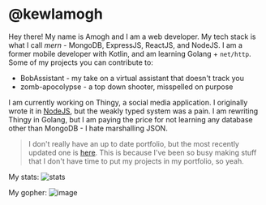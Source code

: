 # @kewlamogh
Hey there! My name is Amogh and I am a web developer. My tech stack is what I call *mern* - MongoDB, ExpressJS, ReactJS, and NodeJS. I am a former mobile developer with Kotlin, and am learning Golang + `net/http`. Some of my projects you can contribute to:
* BobAssistant - my take on a virtual assistant that doesn't track you
* zomb-apocolypse - a top down shooter, misspelled on purpose

I am currently working on Thingy, a social media application. I originally wrote it in [NodeJS](https://nodejs.dev), but the weakly typed system was a pain. I am rewriting Thingy in Golang, but I am paying the price for not learning any database other than MongoDB - I hate marshalling JSON.

> I don't really have an up to date portfolio, but the most recently updated one is [here](https://kewlamogh.github.io/portfolio). This is because I've been so busy making stuff that I don't have time to put my projects in my portfolio, so yeah. 

My stats:
![stats](https://github-readme-stats.vercel.app/api?username=kewlamogh&count_private=true&theme=dark&show_icons=true&include_all_commits=true&hide=issues)

My gopher:
![image](https://user-images.githubusercontent.com/86981743/151064613-3f59fe32-8b2c-44e2-9c66-3cf77e15f7dd.png)
